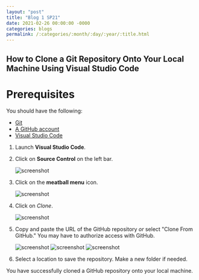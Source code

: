 ```yaml
---
layout: "post"
title: "Blog 1 SP21"
date: 2021-02-26 00:00:00 -0000
categories: blogs
permalink: /:categories/:month/:day/:year/:title.html
---
```

## How to Clone a Git Repository Onto Your Local Machine Using Visual Studio Code

# Prerequisites
You should have the following:
* [Git](https://git-scm.com/downloads)
* [A GitHub account](https://github.com/)
* [Visual Studio Code](https://code.visualstudio.com/Download)

1. Launch **Visual Studio Code**.

2. Click on **Source Control** on the left bar.

    ![screenshot](https://i.imgur.com/GPsj4cw.png)

3. Click on the **meatball menu** icon.

    ![screenshot](https://i.imgur.com/4tLL7ZV.png)

4. Click on *Clone*.

    ![screenshot](https://i.imgur.com/4KofR5D.png)

5. Copy and paste the URL of the GitHub repository *or* select "Clone From GitHub." You may have to authorize access with GitHub.

    ![screenshot](https://i.imgur.com/vaoxKct.png)
    ![screenshot](https://i.imgur.com/tAKLq4G.png)
    ![screenshot](https://i.imgur.com/uNTs96l.png)

5. Select a location to save the repository. Make a new folder if needed.

You have successfully cloned a GitHub repository onto your local machine.